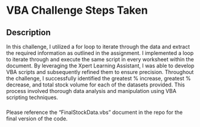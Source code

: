 # VBA Challenge Steps Taken 

## Description 
In this challenge, I utilized a for loop to iterate through the data and extract the required information as outlined in the assignment. I implemented a loop to iterate through and execute the same script in every worksheet within the document. By leveraging the Xpert Learning Assistant, I was able to develop VBA scripts and subsequently refined them to ensure precision.
Throughout the challenge, I successfully identified the greatest % increase, greatest % decrease, and total stock volume for each of the datasets provided. This process involved thorough data analysis and manipulation using VBA scripting techniques.

### 
Please reference the “FinalStockData.vbs” document in the repo for the final version of the code.

